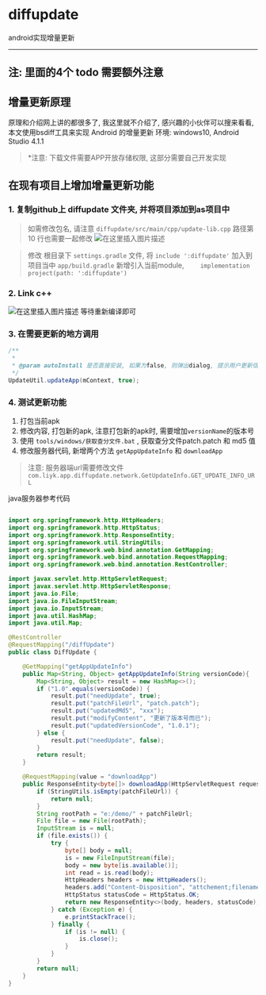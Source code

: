 # diffupdate
android实现增量更新

---
注: 里面的4个 todo 需要额外注意
---
## 增量更新原理
原理和介绍网上讲的都很多了, 我这里就不介绍了, 感兴趣的小伙伴可以搜来看看, 本文使用bsdiff工具来实现 Android 的增量更新
环境: windows10, Android Studio 4.1.1
> *注意: 下载文件需要APP开放存储权限, 这部分需要自己开发实现

## 在现有项目上增加增量更新功能
### 1. 复制github上 diffupdate 文件夹, 并将项目添加到as项目中
> 如需修改包名, 请注意 `diffupdate/src/main/cpp/update-lib.cpp` 路径第 10 行也需要一起修改
![在这里插入图片描述](https://img-blog.csdnimg.cn/20210326143650492.png?x-oss-process=image/watermark,type_ZmFuZ3poZW5naGVpdGk,shadow_10,text_aHR0cHM6Ly9ibG9nLmNzZG4ubmV0L2w3MDcyNjg3NDM=,size_16,color_FFFFFF,t_70)


> 修改 根目录下 `settings.gradle` 文件, 将 `include ':diffupdate'` 加入到项目当中
> `app/build.gradle` 新增引入当前module, `    implementation project(path: ':diffupdate')`

### 2. Link c++
![在这里插入图片描述](https://img-blog.csdnimg.cn/20210326141901447.png)
等待重新编译即可
### 3. 在需要更新的地方调用
```java
/**
 *
 * @param autoInstall 是否直接安装, 如果为false, 则弹出dialog, 提示用户更新信息并在确定后进行安装
 */
UpdateUtil.updateApp(mContext, true);
```
### 4. 测试更新功能
1. 打包当前apk
2. 修改内容, 打包新的apk, 注意打包新的apk时, 需要增加`versionName`的版本号
3. 使用 `tools/windows/获取查分文件.bat` , 获取查分文件patch.patch 和 md5 值
4. 修改服务器代码, 新增两个方法 `getAppUpdateInfo` 和 `downloadApp`
> 注意: 服务器端url需要修改文件 `com.liyk.app.diffupdate.network.GetUpdateInfo.GET_UPDATE_INFO_URL`

java服务器参考代码
```java

import org.springframework.http.HttpHeaders;
import org.springframework.http.HttpStatus;
import org.springframework.http.ResponseEntity;
import org.springframework.util.StringUtils;
import org.springframework.web.bind.annotation.GetMapping;
import org.springframework.web.bind.annotation.RequestMapping;
import org.springframework.web.bind.annotation.RestController;

import javax.servlet.http.HttpServletRequest;
import javax.servlet.http.HttpServletResponse;
import java.io.File;
import java.io.FileInputStream;
import java.io.InputStream;
import java.util.HashMap;
import java.util.Map;

@RestController
@RequestMapping("/diffUpdate")
public class DiffUpdate {

    @GetMapping("getAppUpdateInfo")
    public Map<String, Object> getAppUpdateInfo(String versionCode){
        Map<String, Object> result = new HashMap<>();
        if ("1.0".equals(versionCode)) {
            result.put("needUpdate", true);
            result.put("patchFileUrl", "patch.patch");
            result.put("updatedMd5", "xxx");
            result.put("modifyContent", "更新了版本号而已");
            result.put("updatedVersionCode", "1.0.1");
        } else {
            result.put("needUpdate", false);
        }
        return result;
    }

    @RequestMapping(value = "downloadApp")
    public ResponseEntity<byte[]> downloadApp(HttpServletRequest request, HttpServletResponse response, String patchFileUrl) throws Exception {
        if (StringUtils.isEmpty(patchFileUrl)) {
            return null;
        }
        String rootPath = "e:/demo/" + patchFileUrl;
        File file = new File(rootPath);
        InputStream is = null;
        if (file.exists()) {
            try {
                byte[] body = null;
                is = new FileInputStream(file);
                body = new byte[is.available()];
                int read = is.read(body);
                HttpHeaders headers = new HttpHeaders();
                headers.add("Content-Disposition", "attchement;filename=patch.patch");
                HttpStatus statusCode = HttpStatus.OK;
                return new ResponseEntity<>(body, headers, statusCode);
            } catch (Exception e) {
                e.printStackTrace();
            } finally {
                if (is != null) {
                    is.close();
                }
            }
        }
        return null;
    }
}

```
